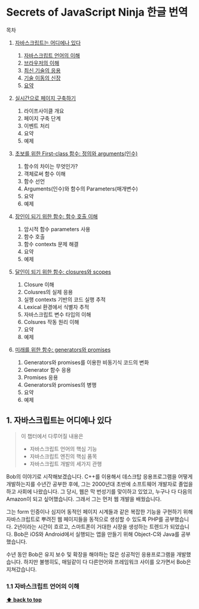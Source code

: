 # Secrets of JavaScript Ninja 한글 번역

<a name="table-of-contents"></a>
목차

1. [자바스크립트는 어디에나 있다](#javascript-is-everywhere)
    1. [자바스크립트 언어의 이해](#understanding-the-javascript-language)
    2. [브라우저의 이해](#understanding-the-browser)
    3. [최신 기술의 응용](#using-current-best-practices)
    4. [기술 이동의 신장](#boosting-skill-transferability)
    5. [요약](#chapter-1-summary)

2. [실시간으로 페이지 구축하기](#building-the-page-at-runtime)
    1. 라이프사이클 개요
    2. 페이지 구축 단계
    3. 이벤트 처리
    4. 요약
    5. 예제

3. [초보를 위한 First-class 함수: 정의와 arguments(인수)](#first-class-functions-for-the-novice)
    1. 함수의 차이는 무엇인가?
    2. 객체로써 함수 이해
    3. 함수 선언
    4. Arguments(인수)와 함수의 Parameters(매개변수)
    5. 요약
    6. 예제

4. [장인이 되기 위한 함수: 함수 호출 이해](#functions-for-the-journeyman)
    1. 암시적 함수 parameters 사용
    2. 함수 호출
    3. 함수 contexts 문제 해결
    4. 요약
    5. 예제

5. [달인이 되기 위한 함수: closures와 scopes](#functions-for-the-master)
    1. Closure 이해
    2. Colusres의 실제 응용
    3. 실행 contexts 기반의 코드 실행 추적
    4. Lexical 환경에서 식별자 추적
    5. 자바스크립트 변수 타입의 이해
    6. Colsures 작동 원리 이해
    7. 요약
    8. 예제

6. [미래를 위한 함수: generators와 promises](#functions-for-the-future)
    1. Generators와 promises를 이용한 비동기식 코드의 변화
    2. Generator 함수 응용
    3. Promises 응용
    4. Generators와 promises의 병행
    5. 요약
    6. 예제

## 1. 자바스크립트는 어디에나 있다 <a name="javascript-is-everywhere"></a>

> 이 챕터에서 다루어질 내용은
> - 자바스크립트 언어의 핵심 기능
> - 자바스크립트 엔진의 핵심 품목
> - 자바스크립트 개발의 세가지 관행

  Bob의 이야기로 시작해보겠습니다. C++를 이용해서 데스크탑 응용프로그램을 어떻게 개발하는지를 수년간 공부한 후에, 그는 2000년대 초반에 소프트웨어 개발자로 졸업을 하고 사회에 나왔습니다. 그 당시, 웹은 막 번성기를 맞이하고 있었고, 누구나 다 다음의 Amazon이 되고 싶어했습니다. 그래서 그는 먼저 웹 개발을 배웠습니다.

  그는 form 인증이나 심지어 동적인 페이지 시계들과 같은 복잡한 기능을 구현하기 위해 자바스크립트로 뿌려진 웹 페이지들을 동적으로 생성할 수 있도록 PHP를 공부했습니다. 2년이라는 시간이 흐르고, 스마트폰이 거대한 시장을 생성하는 트렌드가 되었습니다. Bob은 iOS와 Android에서 실행되는 앱을 만들기 위해 Object-C와 Java를 공부했습니다.

  수년 동안 Bob은 유지 보수 및 확장을 해야하는 많은 성공적인 응용프로그램을 개발했습니다. 하지만 불행히도, 매일같이 다 다른언어와 프레임워크 사이를 오가면서 Bob은 지쳐갔습니다.

### 1.1 자바스크립트 언어의 이해 <a name="understanding-the-javascript-language"></a>

**[⬆ back to top](#table-of-contents)**
